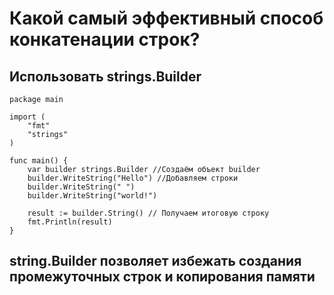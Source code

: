 # Какой самый эффективный способ конкатенации строк?

## Использовать strings.Builder

```
package main

import (
	"fmt"
	"strings"
)

func main() {
	var builder strings.Builder //Создаём объект builder
	builder.WriteString("Hello") //Добавляем строки
	builder.WriteString(" ")
	builder.WriteString("world!")

	result := builder.String() // Получаем итоговую строку
	fmt.Println(result)
}
```
## string.Builder позволяет избежать создания промежуточных строк и копирования памяти